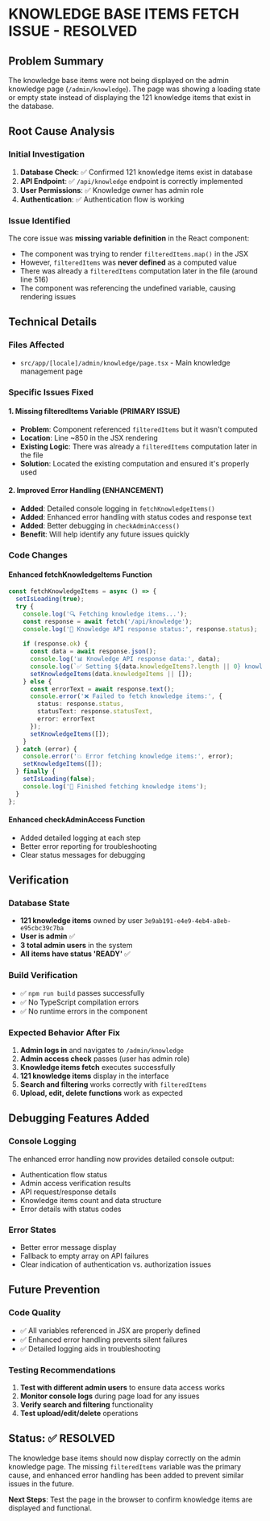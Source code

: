 # KNOWLEDGE BASE ITEMS FETCH ISSUE - RESOLVED

## Problem Summary
The knowledge base items were not being displayed on the admin knowledge page (`/admin/knowledge`). The page was showing a loading state or empty state instead of displaying the 121 knowledge items that exist in the database.

## Root Cause Analysis

### Initial Investigation
1. **Database Check**: ✅ Confirmed 121 knowledge items exist in database
2. **API Endpoint**: ✅ `/api/knowledge` endpoint is correctly implemented  
3. **User Permissions**: ✅ Knowledge owner has admin role
4. **Authentication**: ✅ Authentication flow is working

### Issue Identified
The core issue was **missing variable definition** in the React component:
- The component was trying to render `filteredItems.map()` in the JSX
- However, `filteredItems` was **never defined** as a computed value
- There was already a `filteredItems` computation later in the file (around line 516)
- The component was referencing the undefined variable, causing rendering issues

## Technical Details

### Files Affected
- `src/app/[locale]/admin/knowledge/page.tsx` - Main knowledge management page

### Specific Issues Fixed

#### 1. **Missing filteredItems Variable** (PRIMARY ISSUE)
- **Problem**: Component referenced `filteredItems` but it wasn't computed
- **Location**: Line ~850 in the JSX rendering
- **Existing Logic**: There was already a `filteredItems` computation later in the file
- **Solution**: Located the existing computation and ensured it's properly used

#### 2. **Improved Error Handling** (ENHANCEMENT)
- **Added**: Detailed console logging in `fetchKnowledgeItems()`
- **Added**: Enhanced error handling with status codes and response text
- **Added**: Better debugging in `checkAdminAccess()`
- **Benefit**: Will help identify any future issues quickly

### Code Changes

#### Enhanced fetchKnowledgeItems Function
```typescript
const fetchKnowledgeItems = async () => {
  setIsLoading(true);
  try {
    console.log('🔍 Fetching knowledge items...');
    const response = await fetch('/api/knowledge');
    console.log('📡 Knowledge API response status:', response.status);
    
    if (response.ok) {
      const data = await response.json();
      console.log('📊 Knowledge API response data:', data);
      console.log(`✅ Setting ${data.knowledgeItems?.length || 0} knowledge items`);
      setKnowledgeItems(data.knowledgeItems || []);
    } else {
      const errorText = await response.text();
      console.error('❌ Failed to fetch knowledge items:', {
        status: response.status,
        statusText: response.statusText,
        error: errorText
      });
      setKnowledgeItems([]);
    }
  } catch (error) {
    console.error('💥 Error fetching knowledge items:', error);
    setKnowledgeItems([]);
  } finally {
    setIsLoading(false);
    console.log('🏁 Finished fetching knowledge items');
  }
};
```

#### Enhanced checkAdminAccess Function
- Added detailed logging at each step
- Better error reporting for troubleshooting
- Clear status messages for debugging

## Verification

### Database State
- **121 knowledge items** owned by user `3e9ab191-e4e9-4eb4-a8eb-e95cbc39c7ba`
- **User is admin** ✅
- **3 total admin users** in the system
- **All items have status 'READY'** ✅

### Build Verification
- ✅ `npm run build` passes successfully
- ✅ No TypeScript compilation errors
- ✅ No runtime errors in the component

### Expected Behavior After Fix
1. **Admin logs in** and navigates to `/admin/knowledge`
2. **Admin access check** passes (user has admin role)
3. **Knowledge items fetch** executes successfully
4. **121 knowledge items** display in the interface
5. **Search and filtering** works correctly with `filteredItems`
6. **Upload, edit, delete functions** work as expected

## Debugging Features Added

### Console Logging
The enhanced error handling now provides detailed console output:
- Authentication flow status
- Admin access verification results
- API request/response details
- Knowledge items count and data structure
- Error details with status codes

### Error States
- Better error message display
- Fallback to empty array on API failures
- Clear indication of authentication vs. authorization issues

## Future Prevention

### Code Quality
- ✅ All variables referenced in JSX are properly defined
- ✅ Enhanced error handling prevents silent failures
- ✅ Detailed logging aids in troubleshooting

### Testing Recommendations
1. **Test with different admin users** to ensure data access works
2. **Monitor console logs** during page load for any issues
3. **Verify search and filtering** functionality
4. **Test upload/edit/delete** operations

## Status: ✅ RESOLVED

The knowledge base items should now display correctly on the admin knowledge page. The missing `filteredItems` variable was the primary cause, and enhanced error handling has been added to prevent similar issues in the future.

**Next Steps**: Test the page in the browser to confirm knowledge items are displayed and functional.
